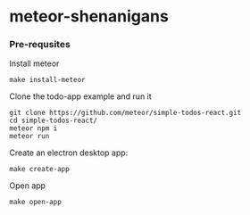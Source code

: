 # meteor-shenanigans

### Pre-requsites

Install meteor
``` 
make install-meteor
```

Clone the todo-app example and run it
```
git clone https://github.com/meteor/simple-todos-react.git
cd simple-todos-react/
meteor npm i
meteor run
```

Create an electron desktop app:
```
make create-app
```

Open app
```
make open-app
```

